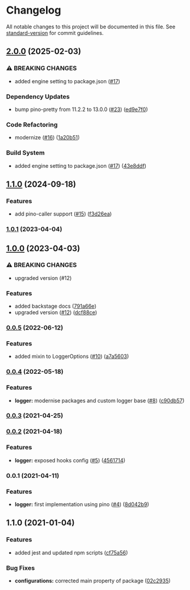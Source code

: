 # Changelog

All notable changes to this project will be documented in this file. See [standard-version](https://github.com/conventional-changelog/standard-version) for commit guidelines.

## [2.0.0](https://github.com/MapColonies/js-logger/compare/v1.1.0...v2.0.0) (2025-02-03)


### ⚠ BREAKING CHANGES

* added engine setting to package.json ([#17](https://github.com/MapColonies/js-logger/issues/17))

### Dependency Updates

* bump pino-pretty from 11.2.2 to 13.0.0 ([#23](https://github.com/MapColonies/js-logger/issues/23)) ([ed9e7f0](https://github.com/MapColonies/js-logger/commit/ed9e7f0b1c1c7410d93f337ecf40d9ba9c459737))


### Code Refactoring

* modernize ([#16](https://github.com/MapColonies/js-logger/issues/16)) ([1a20b51](https://github.com/MapColonies/js-logger/commit/1a20b518a673671cf0996c3cdc2b3723ebe52df1))


### Build System

* added engine setting to package.json ([#17](https://github.com/MapColonies/js-logger/issues/17)) ([43e8ddf](https://github.com/MapColonies/js-logger/commit/43e8ddfaffbc5edb4e57d1aba165c83623d489b0))

## [1.1.0](https://github.com/MapColonies/js-logger/compare/v1.0.1...v1.1.0) (2024-09-18)


### Features

* add pino-caller support ([#15](https://github.com/MapColonies/js-logger/issues/15)) ([f3d26ea](https://github.com/MapColonies/js-logger/commit/f3d26ea8f2aebf72c6c6fe7f6c9e5f51f02ef6c7))

### [1.0.1](https://github.com/MapColonies/js-logger/compare/v1.0.0...v1.0.1) (2023-04-04)

## [1.0.0](https://github.com/MapColonies/js-logger/compare/v0.0.5...v1.0.0) (2023-04-03)


### ⚠ BREAKING CHANGES

* upgraded version (#12)

### Features

* added backstage docs ([791a66e](https://github.com/MapColonies/js-logger/commit/791a66e0e21f58d5b8051e4a102e68aa34daab4f))
* upgraded version ([#12](https://github.com/MapColonies/js-logger/issues/12)) ([dcf88ce](https://github.com/MapColonies/js-logger/commit/dcf88ce2d21f7a344530c80a047ab03f70580b4e))

### [0.0.5](https://github.com/MapColonies/js-logger/compare/v0.0.4...v0.0.5) (2022-06-12)


### Features

* added mixin to LoggerOptions ([#10](https://github.com/MapColonies/js-logger/issues/10)) ([a7a5603](https://github.com/MapColonies/js-logger/commit/a7a560368f6c396bc37648742f710595e73663e3))

### [0.0.4](https://github.com/MapColonies/js-logger/compare/v0.0.3...v0.0.4) (2022-05-18)


### Features

* **logger:** modernise packages and custom logger base ([#8](https://github.com/MapColonies/js-logger/issues/8)) ([c90db57](https://github.com/MapColonies/js-logger/commit/c90db57fc177edfaf17e42b039e05f04a79d345e))

### [0.0.3](https://github.com/MapColonies/js-logger/compare/v0.0.2...v0.0.3) (2021-04-25)

### [0.0.2](https://github.com/MapColonies/js-logger/compare/v0.0.1...v0.0.2) (2021-04-18)


### Features

* **logger:** exposed hooks config ([#5](https://github.com/MapColonies/js-logger/issues/5)) ([4561714](https://github.com/MapColonies/js-logger/commit/456171460f681421bba7fca539e211871e0e0ba7))

### 0.0.1 (2021-04-11)


### Features

* **logger:** first implementation using pino ([#4](https://github.com/MapColonies/js-logger/issues/4)) ([8d042b9](https://github.com/MapColonies/js-logger/commit/8d042b973ee164ff16521da9d8e4f8003dc6d8e6))

## 1.1.0 (2021-01-04)


### Features

* added jest and updated npm scripts ([cf75a56](https://github.com/MapColonies/ts-npm-package-boilerplate/commit/cf75a567f51824081771739d772384f1d7d7ef98))


### Bug Fixes

* **configurations:** corrected main property of package ([02c2935](https://github.com/MapColonies/ts-npm-package-boilerplate/commit/02c293510df9c5f5b626113a742788255322058c))
